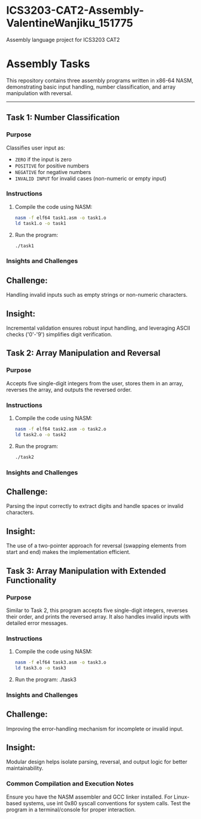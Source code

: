 # ICS3203-CAT2-Assembly-ValentineWanjiku_151775
Assembly language project for ICS3203 CAT2
# Assembly Tasks

This repository contains three assembly programs written in x86-64 NASM, demonstrating basic input handling, number classification, and array manipulation with reversal.

---

## Task 1: Number Classification
### Purpose
Classifies user input as:
- `ZERO` if the input is zero
- `POSITIVE` for positive numbers
- `NEGATIVE` for negative numbers
- `INVALID INPUT` for invalid cases (non-numeric or empty input)

### Instructions
1. Compile the code using NASM:
   ```bash
   nasm -f elf64 task1.asm -o task1.o
   ld task1.o -o task1
2. Run the program:
   ```bash
   ./task1

### Insights and Challenges
## Challenge: 
Handling invalid inputs such as empty strings or non-numeric characters.
## Insight: 
Incremental validation ensures robust input handling, and leveraging ASCII checks ('0'-'9') simplifies digit verification.

## Task 2: Array Manipulation and Reversal
### Purpose
Accepts five single-digit integers from the user, stores them in an array, reverses the array, and outputs the reversed order.

### Instructions
1. Compile the code using NASM:
   ```bash
   nasm -f elf64 task2.asm -o task2.o
   ld task2.o -o task2

2. Run the program:

   ```bash
   ./task2

### Insights and Challenges

## Challenge:
Parsing the input correctly to extract digits and handle spaces or invalid characters.
## Insight:
 The use of a two-pointer approach for reversal (swapping elements from start and end) makes the implementation efficient.

## Task 3: Array Manipulation with Extended Functionality

### Purpose
Similar to Task 2, this program accepts five single-digit integers, reverses their order, and prints the reversed array. It also handles invalid inputs with detailed error messages.

### Instructions
1. Compile the code using NASM:
   ```bash
   nasm -f elf64 task3.asm -o task3.o
   ld task3.o -o task3

2. Run the program:
   ./task3
   
### Insights and Challenges
 ## Challenge: 
 Improving the error-handling mechanism for incomplete 
 or invalid input.
 
## Insight:
 
 Modular design helps isolate parsing, reversal, and 
 output logic for better maintainability.
   
### Common Compilation and Execution Notes
 Ensure you have the NASM assembler and GCC linker 
 installed.
 For Linux-based systems, use int 0x80 syscall 
 conventions for system calls.
 Test the program in a terminal/console for proper 
 interaction.


